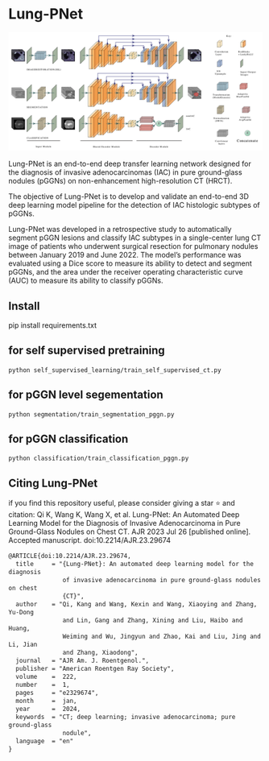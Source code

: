 # Lung-PNet

![Lung-PNet](./assets/banner.png)

Lung-PNet is an end-to-end deep transfer learning network designed for the diagnosis of invasive adenocarcinomas (IAC) in pure ground-glass nodules (pGGNs) on non-enhancement high-resolution CT (HRCT). 

The objective of Lung-PNet is to develop and validate an end-to-end 3D deep learning model pipeline for the detection of IAC histologic subtypes of pGGNs. 

Lung-PNet was developed in a retrospective study to automatically segment pGGN lesions and classify IAC subtypes in a single-center lung CT image of patients who underwent surgical resection for pulmonary nodules between January 2019 and June 2022. The model’s performance was evaluated using a Dice score to measure its ability to detect and segment pGGNs, and the area under the receiver operating characteristic curve (AUC) to measure its ability to classify pGGNs.


## Install
pip install requirements.txt

## for self supervised pretraining
```
python self_supervised_learning/train_self_supervised_ct.py
```
## for pGGN level segementation
```
python segmentation/train_segmentation_pggn.py
```
## for pGGN classification
```
python classification/train_classification_pggn.py
```
## Citing Lung-PNet
if you find this repository useful, please consider giving a star :star: and citation: Qi K, Wang K, Wang X, et al. Lung-PNet: An Automated Deep Learning Model for the Diagnosis of Invasive Adenocarcinoma in Pure Ground-Glass Nodules on Chest CT. AJR 2023 Jul 26 [published online]. Accepted manuscript. doi:10.2214/AJR.23.29674
```
@ARTICLE{doi:10.2214/AJR.23.29674,
  title     = "{Lung-PNet}: An automated deep learning model for the diagnosis
               of invasive adenocarcinoma in pure ground-glass nodules on chest
               {CT}",
  author    = "Qi, Kang and Wang, Kexin and Wang, Xiaoying and Zhang, Yu-Dong
               and Lin, Gang and Zhang, Xining and Liu, Haibo and Huang,
               Weiming and Wu, Jingyun and Zhao, Kai and Liu, Jing and Li, Jian
               and Zhang, Xiaodong",
  journal   = "AJR Am. J. Roentgenol.",
  publisher = "American Roentgen Ray Society",
  volume    =  222,
  number    =  1,
  pages     = "e2329674",
  month     =  jan,
  year      =  2024,
  keywords  = "CT; deep learning; invasive adenocarcinoma; pure ground-glass
               nodule",
  language  = "en"
}
```
